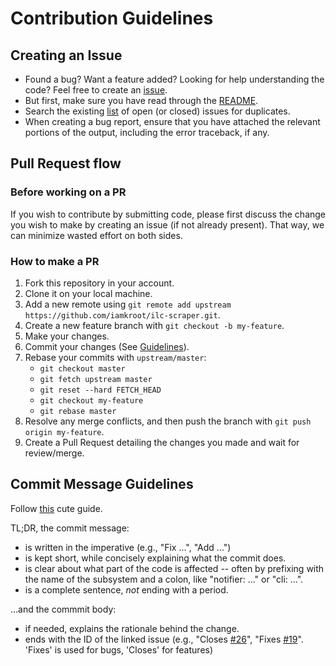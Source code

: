 # Contribution Guidelines

## Creating an Issue
*   Found a bug? Want a feature added? Looking for help understanding the code? Feel free to create an [issue](https://github.com/iamkroot/ilc-scraper/issues/new/choose).
*   But first, make sure you have read through the [README](https://github.com/iamkroot/ilc-scraper).
*   Search the existing [list](https://github.com/iamkroot/ilc-scraper/issues?q=is%3Aissue) of open (or closed) issues for duplicates.
*   When creating a bug report, ensure that you have attached the relevant portions of the output, including the error traceback, if any.

## Pull Request flow
### Before working on a PR
If you wish to contribute by submitting code, please first discuss the change you wish to make by creating an issue (if not already present). That way, we can minimize wasted effort on both sides.

### How to make a PR
1. Fork this repository in your account.
2. Clone it on your local machine.
3. Add a new remote using `git remote add upstream https://github.com/iamkroot/ilc-scraper.git`.
4. Create a new feature branch with `git checkout -b my-feature`.
5. Make your changes.
6. Commit your changes (See [Guidelines](#commit-message-guidelines)).
7. Rebase your commits with `upstream/master`:
    - `git checkout master`
    - `git fetch upstream master`
    - `git reset --hard FETCH_HEAD`
    - `git checkout my-feature`
    - `git rebase master`
8. Resolve any merge conflicts, and then push the branch with `git push origin my-feature`.
9. Create a Pull Request detailing the changes you made and wait for review/merge.

## Commit Message Guidelines
Follow [this](https://www.slideshare.net/TarinGamberini/commit-messages-goodpractices) cute guide.

TL;DR, the commit message:
*   is written in the imperative (e.g., "Fix ...", "Add ...")
*   is kept short, while concisely explaining what the commit does.
*   is clear about what part of the code is affected -- often by prefixing with the name of the subsystem and a colon, like "notifier: ..." or "cli: ...".
*   is a complete sentence, *not* ending with a period.

...and the commmit body: 
*   if needed, explains the rationale behind the change.
*   ends with the ID of the linked issue (e.g., "Closes [#26](https://github.com/iamkroot/ilc-scraper/issues/26)", "Fixes [#19](https://github.com/iamkroot/trakt-scrobbler/issues/19)". 'Fixes' is used for bugs, 'Closes' for features)
